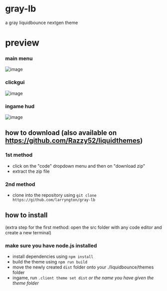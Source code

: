 # gray-lb
a gray liquidbounce nextgen theme

# preview
### main menu
![image](https://github.com/larryngton/gray-lb/assets/143325613/bb45fe8e-a635-49b6-97ac-f892ef9af322)

### clickgui
![image](https://github.com/larryngton/gray-lb/assets/143325613/b064a75f-3d96-4390-9d6d-4b0f4b48eee2)

### ingame hud
![image](https://github.com/larryngton/gray-lb/assets/143325613/8216d303-5cfd-48ad-b879-db012b4dea67)


## how to download (also available on https://github.com/Razzy52/liquidthemes)
### 1st method
  - click on the "code" dropdown menu and then on "download zip"
  - extract the zip file

### 2nd method
  - clone into the repository using `git clone https://github.com/larryngton/gray-lb`

## how to install
(extra step for the first method: open the src folder with any code editor and create a new terminal)

### make sure you have node.js installed
- install dependencies using `npm install`
- build the theme using `npm run build`
- move the newly created `dist` folder onto your ./liquidbounce/themes folder
- ingame, run `.client theme set dist` *or the name you have given the theme folder*
